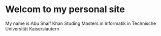 # Welcom to my personal site
My name is Abu Shaif Khan
Studing Masters in Informatik in Technische Universität Kaiserslautern
